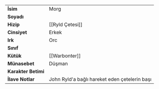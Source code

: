 |  |  |  
|---|---|  
| **İsim** | Morg|  
| **Soyadı** | |  
| **Hizip** | [[Ryld Çetesi]]|  
| **Cinsiyet** | Erkek|  
| **Irk** | Orc|  
| **Sınıf** | |  
| **Kütük** | [[Warbonter]]|  
| **Münasebet** | Düşman|  
| **Karakter Betimi** | |  
| **İlave Notlar** | John Ryld'a bağlı hareket eden çetelerin başı|  
